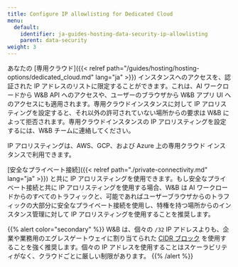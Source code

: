 ```yaml
---
title: Configure IP allowlisting for Dedicated Cloud
menu:
  default:
    identifier: ja-guides-hosting-data-security-ip-allowlisting
    parent: data-security
weight: 3
---
```


あなたの [専用クラウド]({{< relref path="/guides/hosting/hosting-options/dedicated_cloud.md" lang="ja" >}}) インスタンスへのアクセスを、認証された IP アドレスのリストに限定することができます。これは、AI ワークロードから W&B API へのアクセスや、ユーザーのブラウザから W&B アプリ UI へのアクセスにも適用されます。専用クラウドインスタンスに対して IP アロリスティングを設定すると、それ以外の許可されていない場所からの要求は W&B によって拒否されます。専用クラウドインスタンスの IP アロリスティングを設定するには、W&B チームに連絡してください。

IP アロリスティングは、AWS、GCP、および Azure 上の専用クラウド インスタンスで利用できます。

[安全なプライベート接続]({{< relref path="./private-connectivity.md" lang="ja" >}}) と共に IP アロリスティングを使用できます。もし安全なプライベート接続と共に IP アロリスティングを使用する場合、W&B は AI ワークロードからのすべてのトラフィックと、可能であればユーザーブラウザからのトラフィックの大部分に安全なプライベート接続を使用し、特権を持つ場所からのインスタンス管理に対して IP アロリスティングを使用することを推奨します。

{{% alert color="secondary" %}}
W&B は、個々の `/32` IP アドレスよりも、企業や業務用のエグレスゲートウェイに割り当てられた [CIDR ブロック](https://en.wikipedia.org/wiki/Classless_Inter-Domain_Routing) を使用することを強く推奨します。個々の IP アドレスを使用することはスケーラビリティがなく、クラウドごとに厳しい制限があります。
{{% /alert %}}